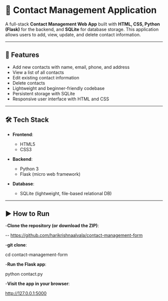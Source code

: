 # 📇 Contact Management Application

A full-stack **Contact Management Web App** built with **HTML, CSS, Python (Flask)** for the backend, and **SQLite** for database storage. This application allows users to add, view, update, and delete contact information.

---

## 🚀 Features

- Add new contacts with name, email, phone, and address
- View a list of all contacts
- Edit existing contact information
- Delete contacts
- Lightweight and beginner-friendly codebase
- Persistent storage with SQLite
- Responsive user interface with HTML and CSS

---

## 🛠️ Tech Stack

- **Frontend**:  
  - HTML5  
  - CSS3  

- **Backend**:  
  - Python 3  
  - Flask (micro web framework)  

- **Database**:  
  - SQLite (lightweight, file-based relational DB)

---



## ▶️ How to Run
-**Clone the repository (or download the ZIP)**:

-- https://github.com/harikrishnaalvala/contact-management-form

-**git clone**:

cd contact-management-form

-**Run the Flask app**:

python contact.py

-**Visit the app in your browser**:

http://127.0.0.1:5000


